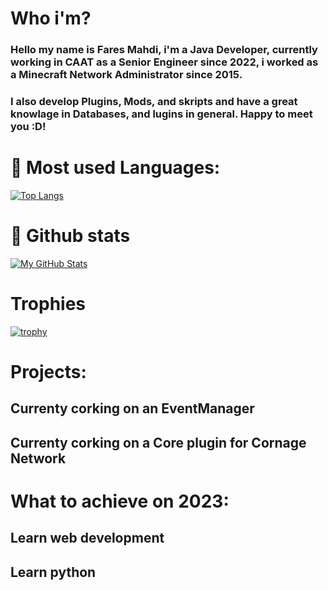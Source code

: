 # Who i'm?
### Hello my name is Fares Mahdi, i'm a Java Developer, currently working in CAAT as a Senior Engineer since 2022, i worked as a  Minecraft Network Administrator since 2015.
### I also develop Plugins, Mods, and skripts and have a great knowlage in Databases, and lugins in general. Happy to meet you :D! 
 
# 🦠 Most used Languages:
[![Top Langs](https://github-readme-stats.vercel.app/api/top-langs/?username=FaresMahdi120)](https://github.com/anuraghazra/github-readme-stats)


# 🦠 Github stats
[![My GitHub Stats](https://github-readme-stats.vercel.app/api/?username=FaresMahdi120&count_private=true&theme=tokyonight&showicons=true)]()


# Trophies
[![trophy](https://github-profile-trophy.vercel.app/?username=FaresMahdi120&theme=onedark)](https://github.com/ryo-ma/github-profile-trophy)

# Projects:
## Currenty corking on an EventManager
## Currenty corking on a Core plugin for Cornage Network

# What to achieve on 2023:
## Learn web development
## Learn python

